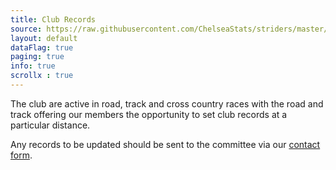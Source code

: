 ```yaml
---
title: Club Records
source: https://raw.githubusercontent.com/ChelseaStats/striders/master/_data/records.csv
layout: default
dataFlag: true
paging: true
info: true
scrollx : true
---
```


<p>The club are active in road, track and cross country races with the road and track offering our members the opportunity to set club records at a particular distance.</p>

<p>Any records to be updated should be sent to the committee via our <a href="/pages/contact">contact form</a>.</p>

<div id="output_table_div"></div>